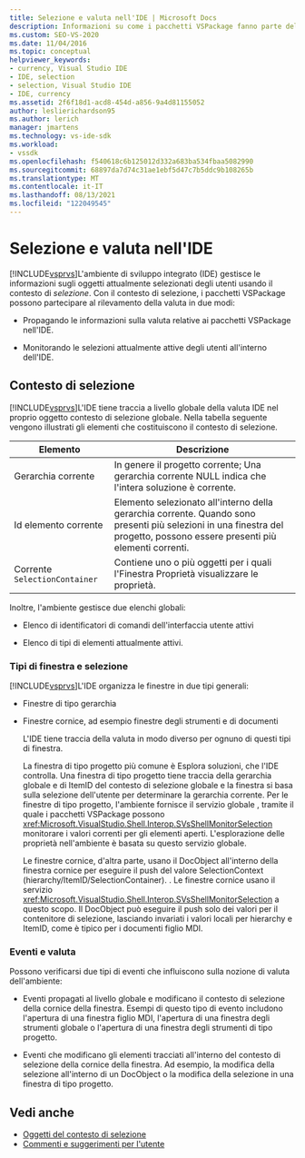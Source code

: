 ```yaml
---
title: Selezione e valuta nell'IDE | Microsoft Docs
description: Informazioni su come i pacchetti VSPackage fanno parte del rilevamento della valuta. L Visual Studio IDE gestisce le informazioni sugli oggetti attualmente selezionati usando il contesto di selezione.
ms.custom: SEO-VS-2020
ms.date: 11/04/2016
ms.topic: conceptual
helpviewer_keywords:
- currency, Visual Studio IDE
- IDE, selection
- selection, Visual Studio IDE
- IDE, currency
ms.assetid: 2f6f18d1-acd8-454d-a856-9a4d81155052
author: leslierichardson95
ms.author: lerich
manager: jmartens
ms.technology: vs-ide-sdk
ms.workload:
- vssdk
ms.openlocfilehash: f540618c6b125012d332a683ba534fbaa5082990
ms.sourcegitcommit: 68897da7d74c31ae1ebf5d47c7b5ddc9b108265b
ms.translationtype: MT
ms.contentlocale: it-IT
ms.lasthandoff: 08/13/2021
ms.locfileid: "122049545"
---
```

# <a name="selection-and-currency-in-the-ide"></a>Selezione e valuta nell'IDE
[!INCLUDE[vsprvs](../../code-quality/includes/vsprvs_md.md)]L'ambiente di sviluppo integrato (IDE) gestisce le informazioni sugli oggetti attualmente selezionati degli utenti usando il contesto di *selezione*. Con il contesto di selezione, i pacchetti VSPackage possono partecipare al rilevamento della valuta in due modi:

- Propagando le informazioni sulla valuta relative ai pacchetti VSPackage nell'IDE.

- Monitorando le selezioni attualmente attive degli utenti all'interno dell'IDE.

## <a name="selection-context"></a>Contesto di selezione
 [!INCLUDE[vsprvs](../../code-quality/includes/vsprvs_md.md)]L'IDE tiene traccia a livello globale della valuta IDE nel proprio oggetto contesto di selezione globale. Nella tabella seguente vengono illustrati gli elementi che costituiscono il contesto di selezione.

|Elemento|Descrizione|
|-------------|-----------------|
|Gerarchia corrente|In genere il progetto corrente; Una gerarchia corrente NULL indica che l'intera soluzione è corrente.|
|Id elemento corrente|Elemento selezionato all'interno della gerarchia corrente. Quando sono presenti più selezioni in una finestra del progetto, possono essere presenti più elementi correnti.|
|Corrente `SelectionContainer`|Contiene uno o più oggetti per i quali l'Finestra Proprietà visualizzare le proprietà.|

 Inoltre, l'ambiente gestisce due elenchi globali:

- Elenco di identificatori di comandi dell'interfaccia utente attivi

- Elenco di tipi di elementi attualmente attivi.

### <a name="window-types-and-selection"></a>Tipi di finestra e selezione
 [!INCLUDE[vsprvs](../../code-quality/includes/vsprvs_md.md)]L'IDE organizza le finestre in due tipi generali:

- Finestre di tipo gerarchia

- Finestre cornice, ad esempio finestre degli strumenti e di documenti

  L'IDE tiene traccia della valuta in modo diverso per ognuno di questi tipi di finestra.

  La finestra di tipo progetto più comune è Esplora soluzioni, che l'IDE controlla. Una finestra di tipo progetto tiene traccia della gerarchia globale e di ItemID del contesto di selezione globale e la finestra si basa sulla selezione dell'utente per determinare la gerarchia corrente. Per le finestre di tipo progetto, l'ambiente fornisce il servizio globale , tramite il quale i pacchetti VSPackage possono <xref:Microsoft.VisualStudio.Shell.Interop.SVsShellMonitorSelection> monitorare i valori correnti per gli elementi aperti. L'esplorazione delle proprietà nell'ambiente è basata su questo servizio globale.

  Le finestre cornice, d'altra parte, usano il DocObject all'interno della finestra cornice per eseguire il push del valore SelectionContext (hierarchy/ItemID/SelectionContainer). . Le finestre cornice usano il servizio <xref:Microsoft.VisualStudio.Shell.Interop.SVsShellMonitorSelection> a questo scopo. Il DocObject può eseguire il push solo dei valori per il contenitore di selezione, lasciando invariati i valori locali per hierarchy e ItemID, come è tipico per i documenti figlio MDI.

### <a name="events-and-currency"></a>Eventi e valuta
 Possono verificarsi due tipi di eventi che influiscono sulla nozione di valuta dell'ambiente:

- Eventi propagati al livello globale e modificano il contesto di selezione della cornice della finestra. Esempi di questo tipo di evento includono l'apertura di una finestra figlio MDI, l'apertura di una finestra degli strumenti globale o l'apertura di una finestra degli strumenti di tipo progetto.

- Eventi che modificano gli elementi tracciati all'interno del contesto di selezione della cornice della finestra. Ad esempio, la modifica della selezione all'interno di un DocObject o la modifica della selezione in una finestra di tipo progetto.

## <a name="see-also"></a>Vedi anche
- [Oggetti del contesto di selezione](../../extensibility/internals/selection-context-objects.md)
- [Commenti e suggerimenti per l'utente](../../extensibility/internals/feedback-to-the-user.md)
